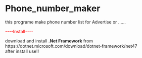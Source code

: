 # Phone_number_maker
 this programe make phone number list for Advertise or ......<br>
<p style="color:red;">----Install----</p>
download and install <b>.Net Framework</b> from https://dotnet.microsoft.com/download/dotnet-framework/net47 <br>
after install use!!
